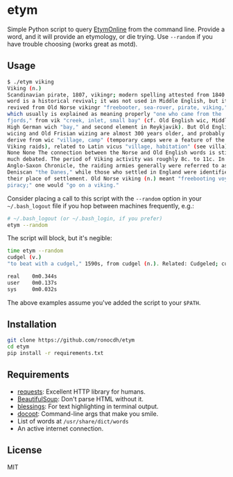 etym
=========

Simple Python script to query [EtymOnline] from the command line. 
Provide a word, and it will provide an etymology, or die trying. 
Use `--random` if you have trouble choosing (works great as motd).


Usage
-----

```sh
$ ./etym viking
Viking (n.)
Scandinavian pirate, 1807, vikingr; modern spelling attested from 1840. The
word is a historical revival; it was not used in Middle English, but it was
revived from Old Norse vikingr "freebooter, sea-rover, pirate, viking,"
which usually is explained as meaning properly "one who came from the
fjords," from vik "creek, inlet, small bay" (cf. Old English wic, Middle
High German wich "bay," and second element in Reykjavik). But Old English
wicing and Old Frisian wizing are almost 300 years older, and probably
derive from wic "village, camp" (temporary camps were a feature of the
Viking raids), related to Latin vicus "village, habitation" (see villa).
None None The connection between the Norse and Old English words is still
much debated. The period of Viking activity was roughly 8c. to 11c. In the
Anglo-Saxon Chronicle, the raiding armies generally were referred to as þa
Deniscan "the Danes," while those who settled in England were identified by
their place of settlement. Old Norse viking (n.) meant "freebooting voyage,
piracy;" one would "go on a viking."
```

Consider placing a call to this script with the `--random` option in your 
`~/.bash_logout` file if you hop between machines frequently, e.g.:

```sh
# ~/.bash_logout (or ~/.bash_login, if you prefer)
etym --random
```
The script will block, but it's negible: 
```sh
time etym --random
cudgel (v.)
"to beat with a cudgel," 1590s, from cudgel (n.). Related: Cudgeled; cudgeling.

real    0m0.344s
user    0m0.137s
sys     0m0.032s
```
The above examples assume you've added the script to your `$PATH`. 


Installation
--------------

```sh
git clone https://github.com/ronocdh/etym
cd etym
pip install -r requirements.txt
```


Requirements
------------

* [requests]: Excellent HTTP library for humans.
* [BeautifulSoup]: Don't parse HTML without it.
* [blessings]: For text highlighting in terminal output.
* [docopt]: Command-line args that make you smile.
* List of words at `/usr/share/dict/words`
* An active internet connection.


License
----

MIT

[EtymOnline]:http://www.etymonline.com/
[requests]:http://docs.python-requests.org/en/latest/
[BeautifulSoup]:http://www.crummy.com/software/BeautifulSoup/
[blessings]:https://pypi.python.org/pypi/blessings/
[docopt]:http://docopt.org/


